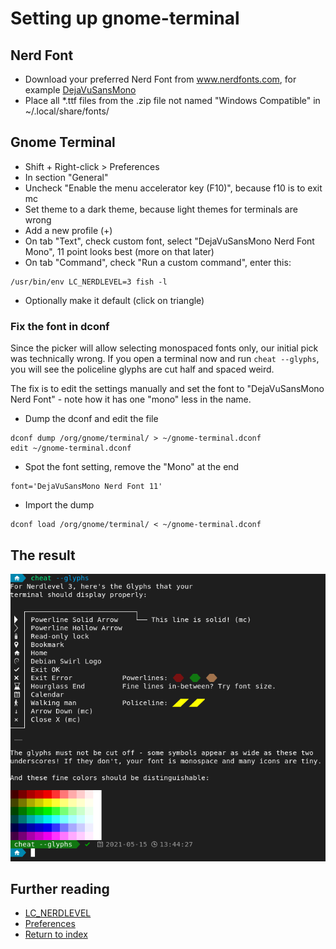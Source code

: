 # Setting up gnome-terminal

## Nerd Font

 * Download your preferred Nerd Font from www.nerdfonts.com, for example [DejaVuSansMono](https://github.com/ryanoasis/nerd-fonts/releases/download/v2.1.0/DejaVuSansMono.zip)
 * Place all \*.ttf files from the .zip file not named "Windows Compatible" in ~/.local/share/fonts/

## Gnome Terminal
 * Shift + Right-click > Preferences
 * In section "General"
  * Uncheck "Enable the menu accelerator key (F10)", because f10 is to exit mc
  * Set theme to a dark theme, because light themes for terminals are wrong
 * Add a new profile (+)
  * On tab "Text", check custom font, select "DejaVuSansMono Nerd Font Mono", 11 point looks best (more on that later)
  * On tab "Command", check "Run a custom command", enter this:
```
/usr/bin/env LC_NERDLEVEL=3 fish -l
```
  * Optionally make it default (click on triangle)

### Fix the font in dconf
Since the picker will allow selecting monospaced fonts only, our initial pick was technically wrong. If you open a terminal now and run `cheat --glyphs`, you will see the policeline glyphs are cut half and spaced weird.

The fix is to edit the settings manually and set the font to "DejaVuSansMono Nerd Font" - note how it has one "mono" less in the name.

 * Dump the dconf and edit the file
```
dconf dump /org/gnome/terminal/ > ~/gnome-terminal.dconf
edit ~/gnome-terminal.dconf
```
 * Spot the font setting, remove the "Mono" at the end
```
font='DejaVuSansMono Nerd Font 11'
```
* Import the dump
```
dconf load /org/gnome/terminal/ < ~/gnome-terminal.dconf
```
## The result
![Result](images/setup-gnome-terminal-complete.png)

## Further reading
 * [LC_NERDLEVEL](introducing-nerdlevel.md)
 * [Preferences](preferences.md)
 * [Return to index](index.md)
